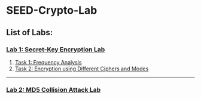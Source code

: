 # SEED-Crypto-Lab

## List of Labs:

### [Lab 1: Secret-Key Encryption Lab](lab1)
1. [Task 1: Frequency Analysis](lab1-task1.md)
2. [Task 2: Encryption using Different Ciphers and Modes](lab1-task2.md)

---
### [Lab 2: MD5 Collision Attack Lab](lab2)
